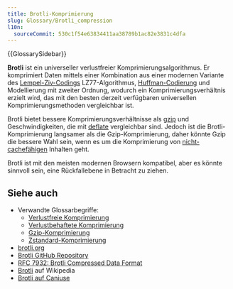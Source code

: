 ```yaml
---
title: Brotli-Komprimierung
slug: Glossary/Brotli_compression
l10n:
  sourceCommit: 530c1f54e63834411aa38789b1ac82e3831c4dfa
---
```


{{GlossarySidebar}}

**Brotli** ist ein universeller verlustfreier Komprimierungsalgorithmus. Er komprimiert Daten mittels einer Kombination aus einer modernen Variante des [Lempel-Ziv-Codings](https://en.wikipedia.org/wiki/LZ77_and_LZ78#LZ77) LZ77-Algorithmus, [Huffman-Codierung](https://rosettacode.org/wiki/Huffman_coding) und Modellierung mit zweiter Ordnung, wodurch ein Komprimierungsverhältnis erzielt wird, das mit den besten derzeit verfügbaren universellen Komprimierungsmethoden vergleichbar ist.

Brotli bietet bessere Komprimierungsverhältnisse als [gzip](/de/docs/Glossary/GZip_compression) und Geschwindigkeiten, die mit [deflate](https://en.wikipedia.org/wiki/Deflate) vergleichbar sind. Jedoch ist die Brotli-Komprimierung langsamer als die Gzip-Komprimierung, daher könnte Gzip die bessere Wahl sein, wenn es um die Komprimierung von [nicht-cachefähigen](/de/docs/Glossary/Cache) Inhalten geht.

Brotli ist mit den meisten modernen Browsern kompatibel, aber es könnte sinnvoll sein, eine Rückfallebene in Betracht zu ziehen.

## Siehe auch

- Verwandte Glossarbegriffe:
  - [Verlustfreie Komprimierung](/de/docs/Glossary/Lossless_compression)
  - [Verlustbehaftete Komprimierung](/de/docs/Glossary/Lossy_compression)
  - [Gzip-Komprimierung](/de/docs/Glossary/Gzip_compression)
  - [Zstandard-Komprimierung](/de/docs/Glossary/Zstandard_compression)
- [brotli.org](https://brotli.org/)
- [Brotli GitHub Repository](https://github.com/google/brotli)
- [RFC 7932: Brotli Compressed Data Format](https://datatracker.ietf.org/doc/html/rfc7932)
- [Brotli](https://en.wikipedia.org/wiki/Brotli) auf Wikipedia
- [Brotli auf Caniuse](https://caniuse.com/#feat=brotli)
